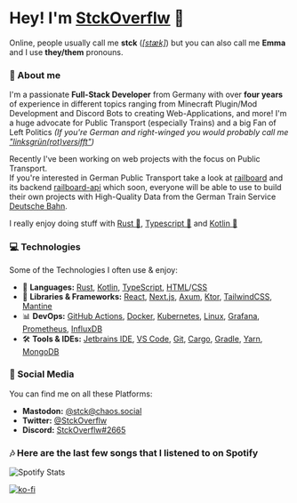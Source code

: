  # Hey! I'm [StckOverflw](https://stckoverflw.net) 💖
Online, people usually call me **stck** ([*[stæk]*](https://www.oxfordlearnersdictionaries.com/media/english/us_pron_ogg/s/sta/stack/stack__us_1.ogg)) but you can also call me **Emma** and I use **they/them** pronouns.

### 👤 About me
I'm a passionate **Full-Stack Developer** from Germany with over **four years** of experience in different topics ranging from Minecraft Plugin/Mod Development and Discord Bots to creating Web-Applications, and more! I'm a huge advocate for Public Transport (especially Trains) 
and a big Fan of Left Politics *(If you're German and right-winged you would probably call me ["linksgrün(rot)versifft"](https://www.spiegel.de/kultur/gesellschaft/rechte-sprache-warum-linksgruen-versifft-a-1252819.html))*

Recently I've been working on web projects with the focus on Public Transport. \
If you're interested in German Public Transport take a look at [railboard](https://github.com/StckOverflw/railboard) and its backend [railboard-api](https://github.com/StckOverflw/railboard-api) which soon, everyone will be able to use to build their own projects with High-Quality Data from the German Train Service [Deutsche Bahn](https://deutschebahn.com). 

I really enjoy doing stuff with [Rust 🦀](https://www.rust-lang.org/), [Typescript 💙](https://www.typescriptlang.org/) and [Kotlin 💜](https://kotlinlang.org/)

### 💻 Technologies
Some of the Technologies I often use & enjoy:

- 🦀 **Languages:** [Rust](https://rustlang.org/),  [Kotlin](https://kotlinlang.org), [TypeScript](https://www.typescriptlang.org/), [HTML](https://en.wikipedia.org/wiki/Hypertext_Markup_Language)/[CSS](https://en.wikipedia.org/wiki/Cascading_Style_Sheets)
- 📱 **Libraries & Frameworks:** [React](https://reactjs.org/), [Next.js](https://nextjs.org/), [Axum](https://github.com/tokio-rs/axum), [Ktor](https://ktor.io/), [TailwindCSS](https://tailwindcss.com/),  [Mantine](https://mantine.dev/)
- 📊 **DevOps:** [GitHub Actions](https://github.com/features/actions), [Docker](https://www.docker.com/), [Kubernetes](https://kubernetes.io/), [Linux](https://en.wikipedia.org/wiki/Linux), [Grafana](https://grafana.com/), [Prometheus](https://prometheus.io/), [InfluxDB](https://www.influxdata.com/)
- 🛠 **Tools & IDEs:** [Jetbrains IDE](https://www.jetbrains.com/), [VS Code](https://code.visualstudio.com/), [Git](https://git-scm.com/), [Cargo](https://github.com/rust-lang/cargo), [Gradle](https://gradle.org/), [Yarn](https://yarnpkg.com/), [MongoDB](https://www.mongodb.com/)

### 👀 Social Media
You can find me on all these Platforms:

- **Mastodon:** [@stck@chaos.social](https://chaos.social/@stck)
- **Twitter:** [@StckOverflw](https://twitter.com/StckOverflw)
- **Discord:** [StckOverflw#2665](https://discord.com/users/816989010836717599)

### 🎶 Here are the last few songs that I listened to on Spotify 

![Spotify Stats](https://github.com/StckOverflw/StckOverflw/blob/main/github-metrics.svg)

[![ko-fi](https://ko-fi.com/img/githubbutton_sm.svg)](https://ko-fi.com/E1E8D8V7H)
